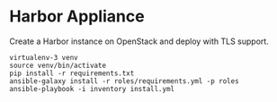 # Harbor Appliance

Create a Harbor instance on OpenStack and deploy with TLS support.

    virtualenv-3 venv
    source venv/bin/activate
    pip install -r requirements.txt
    ansible-galaxy install -r roles/requirements.yml -p roles
    ansible-playbook -i inventory install.yml
